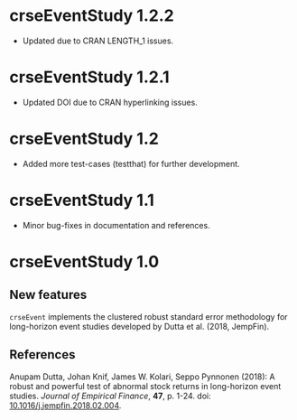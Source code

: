 # crseEventStudy 1.2.2

* Updated due to CRAN LENGTH_1 issues.

# crseEventStudy 1.2.1

* Updated DOI due to CRAN hyperlinking issues.

# crseEventStudy 1.2

* Added more test-cases (testthat) for further development.

# crseEventStudy 1.1

* Minor bug-fixes in documentation and references.

# crseEventStudy 1.0
## New features

`crseEvent` implements the clustered robust standard error methodology for long-horizon event studies developed by Dutta et al. (2018, JempFin).

## References
  Anupam Dutta, Johan Knif, James W. Kolari, Seppo Pynnonen (2018):
  A robust and powerful test of abnormal stock returns in long-horizon event studies.
  *Journal of Empirical Finance*, **47**, p. 1-24.
  doi: [10.1016/j.jempfin.2018.02.004](https://doi.org/10.1016/j.jempfin.2018.02.004).
